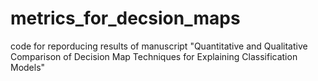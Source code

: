 # metrics_for_decsion_maps
code for reporducing results of manuscript "Quantitative and Qualitative Comparison of Decision Map Techniques for Explaining Classification Models"
